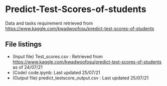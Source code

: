 # Predict-Test-Scores-of-students
Data and tasks requirement retrieved from https://www.kaggle.com/kwadwoofosu/predict-test-scores-of-students
## File listings
* (Input file) Test_scores.csv : Retrieved from https://www.kaggle.com/kwadwoofosu/predict-test-scores-of-students as of 24/07/21
* (Code) code.ipynb: Last updated 25/07/21
* (Output file) predict_testscore_output.csv : Last updated 25/07/21

